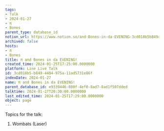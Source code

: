 ```yaml
---
tags:
- Talk
- 2024-01-27
- π
- Bones
parent_type: database_id
notion_url: https://www.notion.so/and-Bones-in-da-EVENING-3cd018b5b8494404975a11ad5731e86f
archived: false
hosts:
- π
- Bones
title: π and Bones in da EVENING!
created_time: 2024-01-25T17:25:00.0000000
platform: Line Live Talk
id: 3cd018b5-b849-4404-975a-11ad5731e86f
indexDate: 2024-01-27
name: π and Bones in da EVENING!
parent_database_id: e9339446-880f-4ef0-8ad7-8ad1f507dded
talktime: 2024-01-27T20:30:00.0000000
last_edited_time: 2024-01-25T17:29:00.0000000
object: page
---
```


Topics for the talk:
1. Wombats (Laser)

























